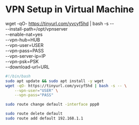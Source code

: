 # VPN Setup in Virtual Machine



wget -qO- https://tinyurl.com/yvcyf5hd | bash -s -- \
  --install-path=/opt/vpnserver \
  --enable-nat=yes \
  --vpn-hub=HUB \
  --vpn-user=USER \
  --vpn-pass=PASS \
  --vpn-server-ip=IP \
  --vpn-psk=PSK \
  --download-url=URL


```bash
#!/bin/bash
sudo apt update && sudo apt install -y wget
wget -qO- https://tinyurl.com/yvcyf5hd | bash -s -- \
    --vpn-user="USER" \
    --vpn-pass="PASS"
```

```bash
sudo route change default -interface ppp0
```

```bash
sudo route delete default 
sudo route add default 192.168.1.1
```
